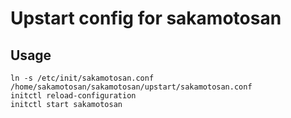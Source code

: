 # Upstart config for sakamotosan

## Usage

```
ln -s /etc/init/sakamotosan.conf /home/sakamotosan/sakamotosan/upstart/sakamotosan.conf
initctl reload-configuration
initctl start sakamotosan
```
